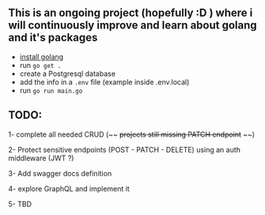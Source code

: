 ## This is an ongoing project (hopefully :D ) where i will continuously improve and learn about golang and it's packages
* [install golang](https://go.dev/doc/install) 
* run `go get .`
* create a Postgresql database
* add the info in a `.env` file (example inside .env.local)
* run `go run main.go`


## TODO:
1- complete all needed CRUD (~~ ~~projects still missing PATCH endpoint~~ ~~)

2- Protect sensitive endpoints (POST - PATCH - DELETE) using an auth middleware (JWT ?)

3- Add swagger docs definition

4- explore GraphQL and implement it

5- TBD
